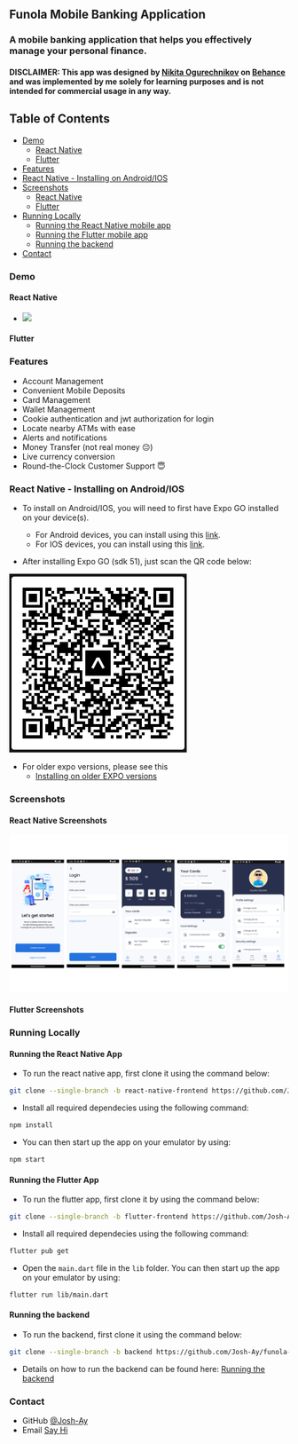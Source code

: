 ## Funola Mobile Banking Application

### A mobile banking application that helps you effectively manage your personal finance.

#### DISCLAIMER: This app was designed by [Nikita Ogurechnikov](https://www.behance.net/candier) on [Behance](https://www.behance.net/gallery/92747605/Mobile-bank-app) and was implemented by me solely for learning purposes and is not intended for commercial usage in any way.



## Table of Contents
- [Demo](#demo)
    - [React Native](#react-native)
    - [Flutter](#flutter)
- [Features](#features)
- [React Native - Installing on Android/IOS](#react-native---installing-on-androidios)
- [Screenshots](#screenshots)
    - [React Native](#react-native-screenshots)
    - [Flutter](#flutter-screenshots)
- [Running Locally](#running-locally)
    - [Running the React Native mobile app](#running-the-react-native-app)
    - [Running the Flutter mobile app](#running-the-flutter-app)
    - [Running the backend](#running-the-backend)
- [Contact](#contact)

### Demo
#### React Native
- ![](./assets/demos/react-native-demo.gif)
#### Flutter

### Features
- Account Management
- Convenient Mobile Deposits
- Card Management
- Wallet Management
- Cookie authentication and jwt authorization for login
- Locate nearby ATMs with ease
- Alerts and notifications
- Money Transfer (not real money 😔)
- Live currency conversion
- Round-the-Clock Customer Support 😇

### React Native - Installing on Android/IOS
- To install on Android/IOS, you will need to first have Expo GO installed on your device(s).

    - For Android devices, you can install using this [link](https://play.google.com/store/apps/details?id=host.exp.exponent&hl=en&gl=US).
    - For IOS devices, you can install using this [link](https://apps.apple.com/us/app/expo-go/id982107779).

- After installing Expo GO (sdk 51), just scan the QR code below:

![](./assets/images/react-native/funola-qr-cross.png)
- For older expo versions, please see this
    - [Installing on older EXPO versions](./assets/static/README.md)

### Screenshots
#### React Native Screenshots
![](./assets//images/react-native/screenshot-main.png)

#### Flutter Screenshots

### Running Locally

#### Running the React Native App
- To run the react native app, first clone it using the command below:
```bash
git clone --single-branch -b react-native-frontend https://github.com/Josh-Ay/funola-bank-app.git
```
- Install all required dependecies using the following command:
```bash
npm install
```
- You can then start up the app on your emulator by using:
```bash
npm start
```

#### Running the Flutter App
- To run the flutter app, first clone it by using the command below:
```bash
git clone --single-branch -b flutter-frontend https://github.com/Josh-Ay/funola-bank-app.git
```
- Install all required dependecies using the following command:
```bash
flutter pub get
```
- Open the `main.dart` file in the `lib` folder. You can then start up the app on your emulator by using:
```bash
flutter run lib/main.dart
```

#### Running the backend
- To run the backend, first clone it using the command below:
```bash
git clone --single-branch -b backend https://github.com/Josh-Ay/funola-bank-app.git
```
- Details on how to run the backend can be found here: <a href='https://github.com/Josh-Ay/funola-bank-app/tree/backend' target='_blank' rel='noreferrer noopener'>Running the backend</a>

### Contact
- GitHub [@Josh-Ay](https://github.com/Josh-Ay)
- Email [Say Hi](mailto:ayo.oloyede16@gmail.com)